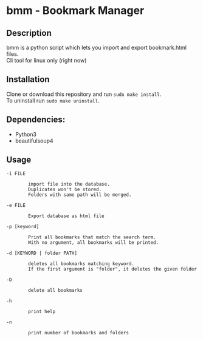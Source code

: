 # bmm - Bookmark Manager

## Description

bmm is a python script which lets you import and export bookmark.html files.  
Cli tool for linux only (right now)

## Installation

Clone or download this repository and run `sudo make install`.     
To uninstall run `sudo make uninstall`.

## Dependencies:

- Python3
- beautifulsoup4

## Usage

```
-i FILE

		import file into the database. 
		Duplicates won't be stored.
		Folders with same path will be merged.

-e FILE 	

		Export database as html file

-p [keyword]

		Print all bookmarks that match the search term.
		With no argument, all bookmarks will be printed.

-d [KEYWORD | folder PATH]
		
		deletes all bookmarks matching keyword.
		If the first argument is "folder", it deletes the given folder 

-D		

		delete all bookmarks

-h 

		print help

-n		

		print number of bookmarks and folders		
	
```
